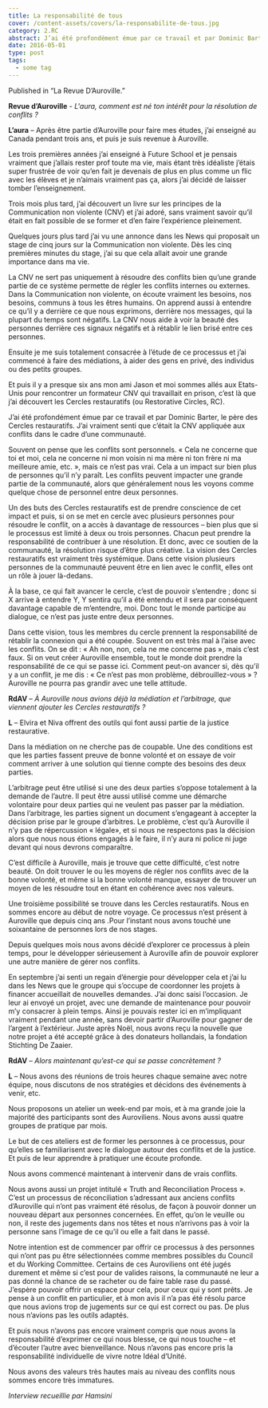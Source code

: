 ```yaml
---
title: La responsabilité de tous
cover: /content-assets/covers/la-responsabilite-de-tous.jpg
category: 2.RC
abstract: J’ai été profondément émue par ce travail et par Dominic Barter, le père des Cercles restauratifs. J’ai vraiment senti que c’était la CNV appliquée aux conflits dans le cadre d’une communauté.
date: 2016-05-01
type: post
tags:
  - some tag
---
```


Published in “La Revue D’Auroville.”

**Revue d’Auroville** - _L'aura, comment est né ton intérêt pour la résolution de conflits ?_

**L’aura** – Après être partie d’Auroville pour faire mes études, j’ai enseigné au Canada pendant trois ans, et puis je suis revenue à Auroville.

Les trois premières années j’ai enseigné à Future School et je pensais vraiment que j’allais rester prof toute ma vie, mais étant très idéaliste j’étais super frustrée de voir qu’en fait je devenais de plus en plus comme un flic avec les élèves et je n’aimais vraiment pas ça, alors j’ai décidé de laisser tomber l’enseignement.

Trois mois plus tard, j’ai découvert un livre sur les principes de la Communication non violente (CNV) et j’ai adoré, sans vraiment savoir qu’il était en fait possible de se former et d’en faire l’expérience pleinement.

Quelques jours plus tard j’ai vu une annonce dans les News qui proposait un stage de cinq jours sur la Communication non violente. Dès les cinq premières minutes du stage, j’ai su que cela allait avoir une grande importance dans ma vie.

La CNV ne sert pas uniquement à résoudre des conflits bien qu’une grande partie de ce système permette de régler les conflits internes ou externes. Dans la Communication non violente, on écoute vraiment les besoins, nos besoins, communs à tous les êtres humains. On apprend aussi à entendre ce qu’il y a derrière ce que nous exprimons, derrière nos messages, qui la plupart du temps sont négatifs. La CNV nous aide à voir la beauté des personnes derrière ces signaux négatifs et à rétablir le lien brisé entre ces personnes.

Ensuite je me suis totalement consacrée à l’étude de ce processus et j’ai commencé à faire des médiations, à aider des gens en privé, des individus ou des petits groupes.

Et puis il y a presque six ans mon ami Jason et moi sommes allés aux Etats-Unis pour rencontrer un formateur CNV qui travaillait en prison, c’est là que j’ai découvert les Cercles restauratifs (ou Restorative Circles, RC).

J’ai été profondément émue par ce travail et par Dominic Barter, le père des Cercles restauratifs. J’ai vraiment senti que c’était la CNV appliquée aux conflits dans le cadre d’une communauté.

Souvent on pense que les conflits sont personnels. « Cela ne concerne que toi et moi, cela ne concerne ni mon voisin ni ma mère ni ton frère ni ma meilleure amie, etc. », mais ce n’est pas vrai. Cela a un impact sur bien plus de personnes qu’il n’y paraît. Les conflits peuvent impacter une grande partie de la communauté, alors que généralement nous les voyons comme quelque chose de personnel entre deux personnes.

Un des buts des Cercles restauratifs est de prendre conscience de cet impact et puis, si on se met en cercle avec plusieurs personnes pour résoudre le conflit, on a accès à davantage de ressources – bien plus que si le processus est limité à deux ou trois personnes. Chacun peut prendre la responsabilité de contribuer à une résolution. Et donc, avec ce soutien de la communauté, la résolution risque d’être plus créative. La vision des Cercles restauratifs est vraiment très systémique. Dans cette vision plusieurs personnes de la communauté peuvent être en lien avec le conflit, elles ont un rôle à jouer là-dedans.

À la base, ce qui fait avancer le cercle, c’est de pouvoir s’entendre ; donc si X arrive à entendre Y, Y sentira qu’il a été entendu et il sera par conséquent davantage capable de m’entendre, moi. Donc tout le monde participe au dialogue, ce n’est pas juste entre deux personnes.

Dans cette vision, tous les membres du cercle prennent la responsabilité de rétablir la connexion qui a été coupée. Souvent on est très mal à l’aise avec les conflits. On se dit : « Ah non, non, cela ne me concerne pas », mais c’est faux. Si on veut créer Auroville ensemble, tout le monde doit prendre la responsabilité de ce qui se passe ici. Comment peut-on avancer si, dès qu’il y a un conflit, je me dis : « Ce n’est pas mon problème, débrouillez-vous » ? Auroville ne pourra pas grandir avec une telle attitude.

**RdAV** – _À Auroville nous avions déjà la médiation et l’arbitrage, que viennent ajouter les Cercles restauratifs ?_

**L** – Elvira et Niva offrent des outils qui font aussi partie de la justice restaurative.

Dans la médiation on ne cherche pas de coupable. Une des conditions est que les parties fassent preuve de bonne volonté et on essaye de voir comment arriver à une solution qui tienne compte des besoins des deux parties.

L’arbitrage peut être utilisé si une des deux parties s’oppose totalement à la demande de l’autre. Il peut être aussi utilisé comme une démarche volontaire pour deux parties qui ne veulent pas passer par la médiation. Dans l’arbitrage, les parties signent un document s’engageant à accepter la décision prise par le groupe d’arbitres. Le problème, c’est qu’à Auroville il n’y pas de répercussion « légale», et si nous ne respectons pas la décision alors que nous nous étions engagés à le faire, il n’y aura ni police ni juge devant qui nous devrons comparaître.

C’est difficile à Auroville, mais je trouve que cette difficulté, c’est notre beauté. On doit trouver le ou les moyens de régler nos conflits avec de la bonne volonté, et même si la bonne volonté manque, essayer de trouver un moyen de les résoudre tout en étant en cohérence avec nos valeurs.

Une troisième possibilité se trouve dans les Cercles restauratifs. Nous en sommes encore au début de notre voyage. Ce processus n’est présent à Auroville que depuis cinq ans .Pour l’instant nous avons touché une soixantaine de personnes lors de nos stages.

Depuis quelques mois nous avons décidé d’explorer ce processus à plein temps, pour le développer sérieusement à Auroville afin de pouvoir explorer une autre manière de gérer nos conflits.

En septembre j’ai senti un regain d’énergie pour développer cela et j’ai lu dans les News que le groupe qui s’occupe de coordonner les projets à financer accueillait de nouvelles demandes. J’ai donc saisi l’occasion. Je leur ai envoyé un projet, avec une demande de maintenance pour pouvoir m’y consacrer à plein temps. Ainsi je pouvais rester ici en m’impliquant vraiment pendant une année, sans devoir partir d’Auroville pour gagner de l’argent à l’extérieur. Juste après Noël, nous avons reçu la nouvelle que notre projet a été accepté grâce à des donateurs hollandais, la fondation Stichting De Zaaier.

**RdAV** – _Alors maintenant qu’est-ce qui se passe concrètement ?_

**L** – Nous avons des réunions de trois heures chaque semaine avec notre équipe, nous discutons de nos stratégies et décidons des événements à venir, etc.

Nous proposons un atelier un week-end par mois, et à ma grande joie la majorité des participants sont des Auroviliens. Nous avons aussi quatre groupes de pratique par mois.

Le but de ces ateliers est de former les personnes à ce processus, pour qu’elles se familiarisent avec le dialogue autour des conflits et de la justice. Et puis de leur apprendre à pratiquer une écoute profonde.

Nous avons commencé maintenant  à intervenir dans de vrais conflits.

Nous avons aussi un projet intitulé « Truth and Reconciliation Process ». C’est un processus de réconciliation s’adressant aux anciens conflits d’Auroville qui n’ont pas vraiment été résolus, de façon à pouvoir donner un nouveau départ aux personnes concernées. En effet, qu’on le veuille ou non, il reste des jugements dans nos têtes et nous n’arrivons pas à voir la personne sans l’image de ce qu’il ou elle a fait dans le passé.

Notre intention est de commencer par offrir ce processus à des personnes qui n’ont pas pu être sélectionnées comme membres possibles du Council et du Working Committee. Certains de ces Auroviliens ont été jugés durement et même si c’est pour de valides raisons, la communauté ne leur a pas donné la chance de se racheter ou de faire table rase du passé. J’espère pouvoir offrir un espace pour cela, pour ceux qui y sont prêts.  Je pense à un conflit en particulier, et à mon avis il n’a pas été résolu parce que nous avions trop de jugements sur ce qui est correct ou pas. De plus nous n’avions pas les outils adaptés.

Et puis nous n’avons pas encore vraiment compris que nous avons la responsabilité d’exprimer ce qui nous blesse, ce qui nous touche – et d’écouter l’autre avec bienveillance. Nous n’avons pas encore pris la responsabilité individuelle de vivre notre Idéal d’Unité.

Nous avons des valeurs très hautes mais au niveau des conflits nous sommes encore très immatures.

_Interview recueillie par Hamsini_
